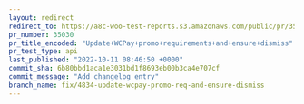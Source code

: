 ```yaml
---
layout: redirect
redirect_to: https://a8c-woo-test-reports.s3.amazonaws.com/public/pr/35030/api/index.html
pr_number: 35030
pr_title_encoded: "Update+WCPay+promo+requirements+and+ensure+dismiss"
pr_test_type: api
last_published: "2022-10-11 08:46:50 +0000"
commit_sha: 6b80bbd1aca1e3031bd1f8693eb00b3ca4e707cf
commit_message: "Add changelog entry"
branch_name: fix/4834-update-wcpay-promo-req-and-ensure-dismiss
---
```

